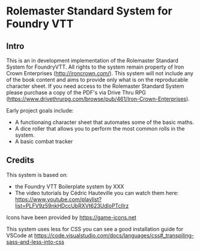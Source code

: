 # Rolemaster Standard System for Foundry VTT

## Intro

This is an in development implementation of the Rolemaster Standard System for FoundryVTT. All rights to the system remain property of Iron Crown Enterprises (http://ironcrown.com/). This system will not include any of the book content and aims to provide only what is on the reproducable character sheet. If you need access to the Rolemaster Standard System please purchase a copy of the PDF's via Drive Thru RPG (https://www.drivethrurpg.com/browse/pub/461/Iron-Crown-Enterprises).  

Early project goals include:
 - A functionaing character sheet that automates some of the basic maths.
 - A dice roller that allows you to perform the most common rolls in the system.
 - A basic combat tracker

## Credits

This system is based on:
 - the Foundry VTT Boilerplate system by XXX
 - The video tutorials by Cédric Hauteville you can watch them here: https://www.youtube.com/playlist?list=PLFV9z59nkHDccUbRXVt623UdloPTclIrz 

Icons have been provided by https://game-icons.net

This system uses less for CSS you can see a good installation guide for VSCode at https://code.visualstudio.com/docs/languages/css#_transpiling-sass-and-less-into-css